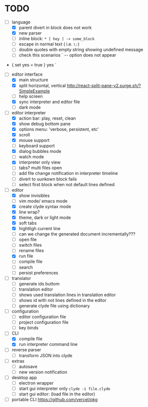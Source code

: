 # TODO

- [ ] language
    - [x] parent divert in block does not work
    - [x] new parser
    - [ ] inline block: `* [ hey ] -> some_block`
    - [ ] escape in normal text ( i.e. `\:`)
    - [ ] double quotes with empty string showing undefined message
    - [ ] check this scenarios
`
-- option does not appear
* { set yes = true } yes
`
- [ ] editor interface
    - [x] main structure
    - [x] split horizontal, vertical http://react-split-pane-v2.surge.sh/?SimpleExample
    - [ ] help screen
    - [x] sync interpreter and editor file
    - [ ] dark mode
- [ ] editor interpreter
    - [x] action bar: play, reset, clean
    - [x] show debug bottom pane
    - [x] options menu: 'verbose, persistent, etc'
    - [x] scroll
    - [x] mouse support
    - [ ] keyboard support
    - [x] dialog bubbles mode
    - [ ] watch mode
    - [x] interpreter only view
    - [ ] tabs? multi files open
    - [ ] add file change notification in interpreter timeline
    - [ ] divert to uunkown block fails
    - [ ] select first block when not default lines defined
- [ ] editor
    - [x] show invisibles
    - [ ] vim mode/ emacs mode
    - [x] create clyde syntax mode
    - [x] line wrap?
    - [x] theme, dark or light mode
    - [x] soft tabs
    - [x] hightligh current line
    - [ ] can we change the generated document incrementally???
    - [ ] open file
    - [ ] switch files
    - [ ] rename files
    - [x] run file
    - [ ] compile file
    - [ ] search
    - [ ] persist preferences
- [ ] translator
    - [ ] generate ids buttom
    - [ ] translation editor
    - [ ] shows used translation lines in translation editor
    - [ ] shows id with not lines defined in the editor
    - [ ] generate clyde file using dictionary
- [ ] configuration
    - [ ] editor configuration file
    - [ ] project configuration file
    - [ ] key binds
- [ ] CLI
    - [x] compile file
    - [x] run interpreter command line
- [ ] reverse parser
    - [ ] transform JSON into clyde
- [ ] extras
    - [ ] autosave
    - [ ] new version notification
- [ ]  desktop app
    - [ ] electron wrapper
    - [ ] start gui interpreter only `clyde -i file.clyde`
    - [ ] start gui editor: (load file in the editor)
- [ ] portable CLI https://github.com/vercel/pkg
